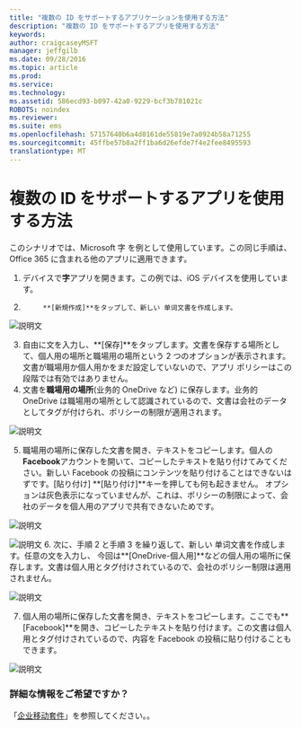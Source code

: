 ```yaml
---
title: "複数の ID をサポートするアプリケーションを使用する方法"
description: "複数の ID をサポートするアプリを使用する方法"
keywords: 
author: craigcaseyMSFT
manager: jeffgilb
ms.date: 09/28/2016
ms.topic: article
ms.prod: 
ms.service: 
ms.technology: 
ms.assetid: 586ecd93-b097-42a0-9229-bcf3b781021c
ROBOTS: noindex
ms.reviewer: 
ms.suite: ems
ms.openlocfilehash: 57157640b6a4d0161de55819e7a0924b58a71255
ms.sourcegitcommit: 45ffbe57b8a2ff1ba6d26efde7f4e2fee8495593
translationtype: MT
---
```

# <a name="-id-"></a>複数の ID をサポートするアプリを使用する方法

このシナリオでは、Microsoft 字 を例として使用しています。この同じ手順は、Office 365 に含まれる他のアプリに適用できます。
1.  デバイスで**字**アプリを開きます。この例では、iOS デバイスを使用しています。
2.  
            **[新規作成]**をタップして、新しい 单词文書を作成します。

  ![説明文](./media/ft-multiID-1-createDoc.png)

3.  自由に文を入力し、**[保存]**をタップします。文書を保存する場所として、個人用の場所と職場用の場所という 2 つのオプションが表示されます。文書が職場用か個人用かをまだ設定していないので、アプリ ポリシーはこの段階では有効ではありません。
4.  文書を**職場用の場所**(业务的 OneDrive など) に保存します。业务的 OneDrive は職場用の場所として認識されているので、文書は会社のデータとしてタグが付けられ、ポリシーの制限が適用されます。

  ![説明文](./media/ft-multiID-2-saveDoc.png)

5.  職場用の場所に保存した文書を開き、テキストをコピーします。個人の**Facebook**アカウントを開いて、コピーしたテキストを貼り付けてみてください。新しい Facebook の投稿にコンテンツを貼り付けることはできないはずです。[貼り付け] **[貼り付け]**キーを押しても何も起きません。 オプションは灰色表示になっていませんが、これは、ポリシーの制限によって、会社のデータを個人用のアプリで共有できないためです。

  ![説明文](./media/ft-multiID-3-copyText.png)

  ![説明文](./media/ft-multiID-4-pasteInFB.png)
6.  次に、手順 2 と手順 3 を繰り返して、新しい 单词文書を作成します。任意の文を入力し、 今回は**[OneDrive-個人用]**などの個人用の場所に保存します。文書は個人用とタグ付けされているので、会社のポリシー制限は適用されません。

  ![説明文](./media/ft-multiID-5-createDoc.png)

7.  個人用の場所に保存した文書を開き、テキストをコピーします。ここでも**[Facebook]**を開き、コピーしたテキストを貼り付けます。この文書は個人用とタグ付けされているので、内容を Facebook の投稿に貼り付けることもできます。

  ![説明文](./media/ft-multiID-6-copyText.png)

### <a name=""></a>詳細な情報をご希望ですか？
「[企业移动套件](https://www.microsoft.com/en-us/server-cloud/enterprise-mobility/overview.aspx)」を参照してください。。
